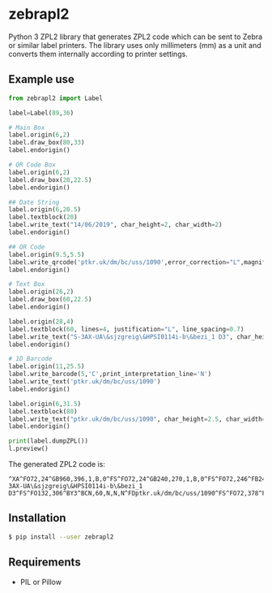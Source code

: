# zebrapl2

Python 3 ZPL2 library that generates ZPL2 code which can be sent to Zebra or similar label printers. The library uses only millimeters (mm) as a unit and converts them internally according to printer settings.

## Example use

```python
from zebrapl2 import Label

label=Label(89,36)

# Main Box
label.origin(6,2)
label.draw_box(80,33)
label.endorigin()

# QR Code Box
label.origin(6,2)
label.draw_box(20,22.5)
label.endorigin()

## Date String
label.origin(6,20.5)
label.textblock(20)
label.write_text("14/06/2019", char_height=2, char_width=2)
label.endorigin()

## QR Code
label.origin(9.5,5.5)
label.write_qrcode('ptkr.uk/dm/bc/uss/1090',error_correction="L",magnification=6)
label.endorigin()

# Text Box
label.origin(26,2)
label.draw_box(60,22.5)
label.endorigin()

label.origin(28,4)
label.textblock(60, lines=4, justification="L", line_spacing=0.7)
label.write_text("S-3AX-UA\&sjzgreig\&HPSI0114i-b\&bezi_1 D3", char_height=4, char_width=4)
label.endorigin()

# 1D Barcode
label.origin(11,25.5)
label.write_barcode(5,'C',print_interpretation_line='N')
label.write_text('ptkr.uk/dm/bc/uss/1090')
label.endorigin()

label.origin(6,31.5)
label.textblock(80)
label.write_text("ptkr.uk/dm/bc/uss/1090", char_height=2.5, char_width=2.5)
label.endorigin()

print(label.dumpZPL())
l.preview()
```

The generated ZPL2 code is:

```
^XA^FO72,24^GB960,396,1,B,0^FS^FO72,24^GB240,270,1,B,0^FS^FO72,246^FB240,1,0,C,0^A0N,24,24^FD14/06/2019^FS^FO114,66^BQN,2,6,L,7^FDLA,ptkr.uk/dm/bc/uss/1090^FS^FO312,24^GB720,270,1,B,0^FS^FO336,48^FB720,4,8,L,0^A0N,48,48^FDS-3AX-UA\&sjzgreig\&HPSI0114i-b\&bezi_1 D3^FS^FO132,306^BY3^BCN,60,N,N,N^FDptkr.uk/dm/bc/uss/1090^FS^FO72,378^FB960,1,0,C,0^A0N,30,30^FDptkr.uk/dm/bc/uss/1090^FS^XZ
```
   
## Installation

```sh    
$ pip install --user zebrapl2
```

## Requirements

* PIL or Pillow
